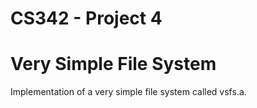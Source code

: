 # CS342 - Project 4
# Very Simple File System
Implementation of a very simple file system called vsfs.a.
